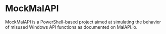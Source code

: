 # MockMalAPI
MockMalAPI is a PowerShell-based project aimed at simulating the behavior of misused Windows API functions as documented on MalAPI.io.
